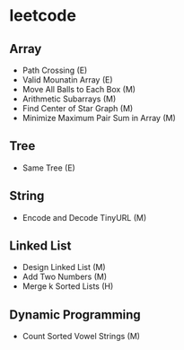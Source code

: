 # leetcode

## Array
 - Path Crossing (E)
 - Valid Mounatin Array (E)
 - Move All Balls to Each Box (M)
 - Arithmetic Subarrays (M)
 - Find Center of Star Graph (M)
 - Minimize Maximum Pair Sum in Array (M)

## Tree
 - Same Tree (E)

## String
 - Encode and Decode TinyURL (M)
 
## Linked List
 - Design Linked List (M)
 - Add Two Numbers (M)
 - Merge k Sorted Lists (H)

## Dynamic Programming
 - Count Sorted Vowel Strings (M)
